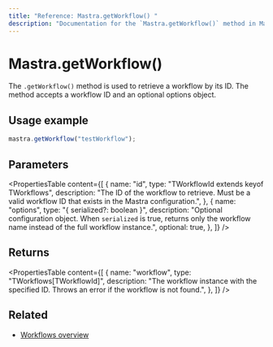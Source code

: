 ```yaml
---
title: "Reference: Mastra.getWorkflow() "
description: "Documentation for the `Mastra.getWorkflow()` method in Mastra, which retrieves a workflow by ID."
---
```


# Mastra.getWorkflow()

The `.getWorkflow()` method is used to retrieve a workflow by its ID. The method accepts a workflow ID and an optional options object.

## Usage example

```typescript copy
mastra.getWorkflow("testWorkflow");
```

## Parameters

<PropertiesTable
  content={[
    {
      name: "id",
      type: "TWorkflowId extends keyof TWorkflows",
      description: "The ID of the workflow to retrieve. Must be a valid workflow ID that exists in the Mastra configuration.",
    },
    {
      name: "options",
      type: "{ serialized?: boolean }",
      description: "Optional configuration object. When `serialized` is true, returns only the workflow name instead of the full workflow instance.",
      optional: true,
    },
  ]}
/>

## Returns

<PropertiesTable
  content={[
    {
      name: "workflow",
      type: "TWorkflows[TWorkflowId]",
      description: "The workflow instance with the specified ID. Throws an error if the workflow is not found.",
    },
  ]}
/>

## Related

- [Workflows overview](../../docs/workflows/overview.md)

